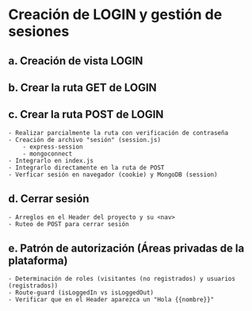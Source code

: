 # Creación de LOGIN y gestión de sesiones

## a. Creación de vista LOGIN

## b. Crear la ruta GET de LOGIN

## c. Crear la ruta POST de LOGIN

	- Realizar parcialmente la ruta con verificación de contraseña
	- Creación de archivo "sesión" (session.js)
		- express-session
		- mongoconnect
	- Integrarlo en index.js
	- Integrarlo directamente en la ruta de POST
	- Verficar sesión en navegador (cookie) y MongoDB (session)

## d. Cerrar sesión
	- Arreglos en el Header del proyecto y su <nav>
	- Ruteo de POST para cerrar sesión

## e. Patrón de autorización (Áreas privadas de la plataforma)	
	- Determinación de roles (visitantes (no registrados) y usuarios (registrados))
	- Route-guard (isLoggedIn vs isLoggedOut)
	- Verificar que en el Header aparezca un "Hola {{nombre}}"
